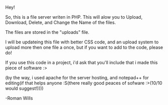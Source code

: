 Hey!

So, this is a file server writen in PHP.
This will alow you to Upload, Download, Delete, and Change the Name of the files.

The files are stored in the "uploads" file.

I will be updateing this file with better CSS code, and an upload system to upload more then one file a once, but if you want to add to the code, please do!

If you use this code in a project, i'd ask that you'll include that i made this piece of software :>  

(by the way, i used apache for the server hosting, and notepad++ for editing(if that helps anyone :S(there really good peaces of sofware :>(10/10 would suggest!))))

-Roman Wills
